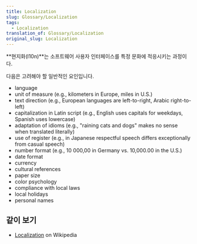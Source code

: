 ```yaml
---
title: Localization
slug: Glossary/Localization
tags:
  - Localization
translation_of: Glossary/Localization
original_slug: Localization
---
```


**현지화(l10n)**는 소프트웨어 사용자 인터페이스를 특정 문화에 적응시키는 과정이다.

다음은 고려해야 할 일반적인 요인입니다.

- language
- unit of measure (e.g., kilometers in Europe, miles in U.S.)
- text direction (e.g., European languages are left-to-right, Arabic right-to-left)
- capitalization in Latin script (e.g., English uses capitals for weekdays, Spanish uses lowercase)
- adaptation of idioms (e.g., "raining cats and dogs" makes no sense when translated literally)
- use of register (e.g., in Japanese respectful speech differs exceptionally from casual speech)
- number format (e.g., 10 000,00 in Germany vs. 10,000.00 in the U.S.)
- date format
- currency
- cultural references
- paper size
- color psychology
- compliance with local laws
- local holidays
- personal names

## 같이 보기

- [Localization](https://en.wikipedia.org/wiki/Language_localisation) on Wikipedia
